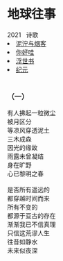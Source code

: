 # 地球往事

<nav class="navbar">
  <div class="navbar__inner">
    <div class="navbar__items">
      <span class="badge badge--info">2021</span>&nbsp;&nbsp;
      <span class="badge badge--primary">诗歌</span>
    </div>
    <div class="navbar__items navbar__items--right">
      <li class="pills__item pills__item--active"><a href="/docs/Collection/stuck_in_cloud">泥泞与烟客</a></li>
      <li class="pills__item"><a href="/docs/Collection/how_you_doing">你好哇</a></li>
      <li class="pills__item"><a href="/docs/Collection/ukiyoe">浮世书</a></li>
      <li class="pills__item"><a href="/docs/Collection/anno">纪元</a></li>
    </div>
  </div>
</nav><br />

<div class="card-demo">
  <div class="card">
    <div class="card__header">
      <h3>（一）</h3>
    </div>
    <div class="card__body">
      <p>
        有人拂起一粒微尘<br />被月区分<br />等凉风穿透泥土<br />三木成森<br />因光的缘故<br />雨露未曾凝结<br />身在旷野<br />心已黎明之春<br /><br />是否所有遥远的<br />都穿越时间而来<br />所有不变的<br />都源于亘古的存在<br />渐渐我已不信真理<br />只信这荒谬人生<br />往昔如静水<br />未来似夜深
      </p>
    </div>
  </div>
</div><br />